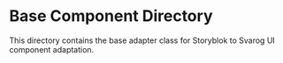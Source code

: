 # Base Component Directory

This directory contains the base adapter class for Storyblok to Svarog UI component adaptation.
